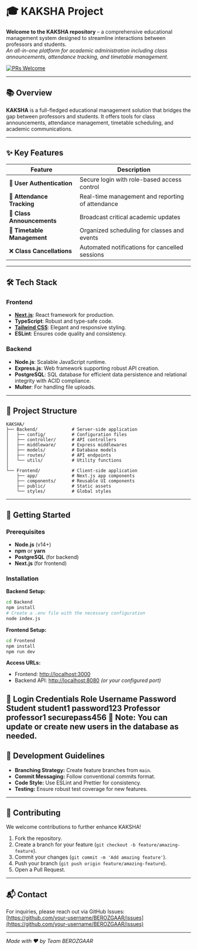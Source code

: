 # 🎓 KAKSHA Project

**Welcome to the KAKSHA repository** – a comprehensive educational management system designed to streamline interactions between professors and students.  
*An all-in-one platform for academic administration including class announcements, attendance tracking, and timetable management.*

<!-- [![License: MIT](https://img.shields.io/badge/License-MIT-yellow.svg)](https://opensource.org/licenses/MIT) -->
[![PRs Welcome](https://img.shields.io/badge/PRs-welcome-brightgreen.svg)](http://makeapullrequest.com)

---

## 📚 Overview

**KAKSHA** is a full-fledged educational management solution that bridges the gap between professors and students. It offers tools for class announcements, attendance management, timetable scheduling, and academic communications.

---

## ✨ Key Features

| Feature                       | Description                                          |
|-------------------------------|------------------------------------------------------|
| 🔐 **User Authentication**    | Secure login with role-based access control          |
| 📝 **Attendance Tracking**    | Real-time management and reporting of attendance     |
| 📢 **Class Announcements**     | Broadcast critical academic updates                   |
| 📅 **Timetable Management**    | Organized scheduling for classes and events           |
| ❌ **Class Cancellations**     | Automated notifications for cancelled sessions        |

---

## 🛠️ Tech Stack

### Frontend
- **[Next.js](https://nextjs.org/)**: React framework for production.
- **TypeScript**: Robust and type-safe code.
- **[Tailwind CSS](https://tailwindcss.com/)**: Elegant and responsive styling.
- **ESLint**: Ensures code quality and consistency.

### Backend
- **Node.js**: Scalable JavaScript runtime.
- **Express.js**: Web framework supporting robust API creation.
- **PostgreSQL**: SQL database for efficient data persistence and relational integrity with ACID compliance.
- **Multer**: For handling file uploads.

---

## 📂 Project Structure

```
KAKSHA/
├── Backend/             # Server-side application
│   ├── config/          # Configuration files  
│   ├── controller/      # API controllers  
│   ├── middleware/      # Express middlewares  
│   ├── models/          # Database models  
│   ├── routes/          # API endpoints  
│   └── utils/           # Utility functions  
│
└── Frontend/            # Client-side application
    ├── app/             # Next.js app components  
    ├── components/      # Reusable UI components  
    ├── public/          # Static assets  
    └── styles/          # Global styles  
```

---

## 🚀 Getting Started

### Prerequisites
- **Node.js** (v14+)
- **npm** or **yarn**
- **PostgreSQL** (for backend)
- **Next.js** (for frontend)

### Installation

**Backend Setup:**
```bash
cd Backend
npm install
# Create a .env file with the necessary configuration
node index.js
```

**Frontend Setup:**
```bash
cd Frontend
npm install
npm run dev
```

**Access URLs:**
- Frontend: [http://localhost:3000](http://localhost:3000)
- Backend API: [http://localhost:8080](http://localhost:8080) *(or your configured port)*

🔑 Login Credentials
Role	Username	Password
Student	student1	password123
Professor	professor1	securepass456
📌 Note: You can update or create new users in the database as needed.
---

## 📝 Development Guidelines

- **Branching Strategy:** Create feature branches from `main`.
- **Commit Messaging:** Follow conventional commits format.
- **Code Style:** Use ESLint and Prettier for consistency.
- **Testing:** Ensure robust test coverage for new features.

---

## 👥 Contributing

We welcome contributions to further enhance KAKSHA!

1. Fork the repository.
2. Create a branch for your feature (`git checkout -b feature/amazing-feature`).
3. Commit your changes (`git commit -m 'Add amazing feature'`).
4. Push your branch (`git push origin feature/amazing-feature`).
5. Open a Pull Request.

---
<!-- 
## 📄 License

This project is licensed under the **MIT License** – see the LICENSE file for more details.

--- -->

## 📬 Contact

For inquiries, please reach out via GitHub Issues:  
[https://github.com/your-username/BEROZGAAR/issues](https://github.com/your-username/BEROZGAAR/issues)

---

*Made with ❤️ by Team BEROZGAAR*
